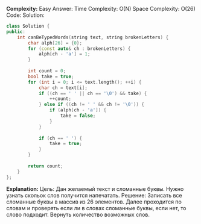 **Complexity:** Easy
Answer:
	Time Complexity: O(N)
	Space Complexity: O(26)
Code:
Solution:
```cpp
class Solution {
public:
	int canBeTypedWords(string text, string brokenLetters) {
		char alph[26] = {0};
		for (const auto& ch : brokenLetters) {
			alph[ch - 'a'] = 1;
		}
		  
		int count = 0;
		bool take = true;
		for (int i = 0; i <= text.length(); ++i) {
			char ch = text[i];
			if ((ch == ' ' || ch == '\0') && take) {
				++count;
			} else if ((ch != ' ' && ch != '\0')) {
				if (alph[ch - 'a']) {
					take = false;
				}
			}
			  
			if (ch == ' ') {
				take = true;
			}
		}
		  
		return count;
	}
};
```
**Explanation:**
	Цель: Дан желаемый текст и сломанные буквы. Нужно узнать скольок слов получится напечатать.
	Pешение: Записать все сломанные буквы в массив из 26 элементов. Далее проходится по словам и проверять если ли в словах сломанные буквы, если нет, то слово подходит. Вернуть количество возможных слов.

